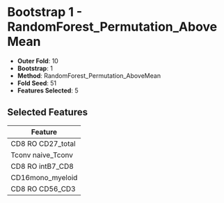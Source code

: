 # Bootstrap 1 - RandomForest_Permutation_AboveMean

- **Outer Fold**: 10
- **Bootstrap**: 1
- **Method**: RandomForest_Permutation_AboveMean
- **Fold Seed**: 51
- **Features Selected**: 5

## Selected Features

| Feature |
|---------|
| CD8 RO CD27_total |
| Tconv naive_Tconv |
| CD8 RO intB7_CD8 |
| CD16mono_myeloid |
| CD8 RO CD56_CD3 |

